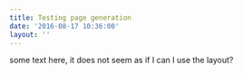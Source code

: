 ```yaml
---
title: Testing page generation
date: '2016-08-17 10:36:00'
layout: ''
---
```

some text here, it does not seem as if I can I use the layout?